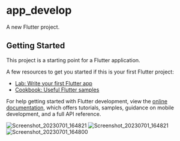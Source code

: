 # app_develop

A new Flutter project.

## Getting Started

This project is a starting point for a Flutter application.

A few resources to get you started if this is your first Flutter project:

- [Lab: Write your first Flutter app](https://docs.flutter.dev/get-started/codelab)
- [Cookbook: Useful Flutter samples](https://docs.flutter.dev/cookbook)

For help getting started with Flutter development, view the
[online documentation](https://docs.flutter.dev/), which offers tutorials,
samples, guidance on mobile development, and a full API reference.

![Screenshot_20230701_164821](https://github.com/prathameshursal/NEWSEXPRESS/assets/101964034/c3249e83-708f-49ee-8149-2f0abbf360be)
![Screenshot_20230701_164821](https://github.com/prathameshursal/NEWSEXPRESS/assets/101964034/9b517eb9-3e04-4755-bae6-183ba0084f47)
![Screenshot_20230701_164800](https://github.com/prathameshursal/NEWSEXPRESS/assets/101964034/8161129e-c6ca-43c4-ab96-be92ede1790d)


